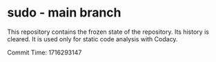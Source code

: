 # sudo - main branch

This repository contains the frozen state of the repository.
Its history is cleared. It is used only for static code
analysis with Codacy.

Commit Time: 1716293147